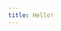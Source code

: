 ```yaml
---
title: Hello!
---
```

<div id="hello"></div>

<script src="{{ '/assets/js/hello/const.js' | relative_url }}"></script>
<script src="{{ '/assets/js/hello/canvas.js' | relative_url }}"></script>

